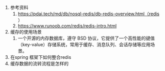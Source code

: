 1. 参考资料
   1. https://pdai.tech/md/db/nosql-redis/db-redis-overview.html（redis ）
   2. https://www.runoob.com/redis/redis-intro.html
2. 缓存的使用场景
   1. 一个开源的内存数据库，遵守 BSD 协议，它提供了一个高性能的键值（key-value）存储系统，常用于缓存、消息队列、会话存储等应用场景。
3. 在spring 框架下如何整合redis
4. 缓存数据的流转流程是怎样的
